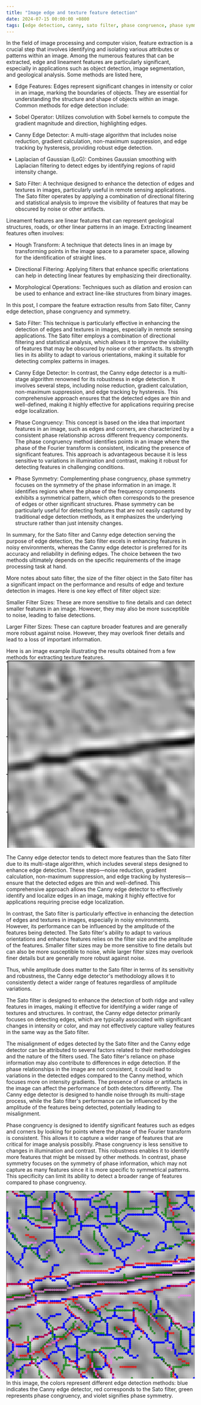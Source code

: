 ```yaml
---
title: "Image edge and texture feature detection"
date: 2024-07-15 00:00:00 +0800
tags: [edge detection, canny, sato filter, phase congruence, phase symmetry]
---
```




In the field of image processing and computer vision, feature extraction is a crucial step that involves identifying and isolating various attributes or patterns within an image. Among the numerous features that can be extracted, edge and lineament features are particularly significant, especially in applications such as object detection, image segmentation, and geological analysis. Some methods are listed here,

- Edge Features: Edges represent significant changes in intensity or color in an image, marking the boundaries of objects. They are essential for understanding the structure and shape of objects within an image. Common methods for edge detection include:

- Sobel Operator: Utilizes convolution with Sobel kernels to compute the gradient magnitude and direction, highlighting edges.

- Canny Edge Detector: A multi-stage algorithm that includes noise reduction, gradient calculation, non-maximum suppression, and edge tracking by hysteresis, providing robust edge detection.

- Laplacian of Gaussian (LoG): Combines Gaussian smoothing with Laplacian filtering to detect edges by identifying regions of rapid intensity change.

- Sato Filter: A technique designed to enhance the detection of edges and textures in images, particularly useful in remote sensing applications. The Sato filter operates by applying a combination of directional filtering and statistical analysis to improve the visibility of features that may be obscured by noise or other artifacts.

Lineament features are linear features that can represent geological structures, roads, or other linear patterns in an image. Extracting lineament features often involves:

- Hough Transform: A technique that detects lines in an image by transforming points in the image space to a parameter space, allowing for the identification of straight lines.

- Directional Filtering: Applying filters that enhance specific orientations can help in detecting linear features by emphasizing their directionality.

- Morphological Operations: Techniques such as dilation and erosion can be used to enhance and extract line-like structures from binary images.


In this post, I compare the feature extraction results from Sato filter, Canny edge detection, phase congruency and symmetry. 

- Sato Filter: This technique is particularly effective in enhancing the detection of edges and textures in images, especially in remote sensing applications. The Sato filter employs a combination of directional filtering and statistical analysis, which allows it to improve the visibility of features that may be obscured by noise or other artifacts. Its strength lies in its ability to adapt to various orientations, making it suitable for detecting complex patterns in images.

- Canny Edge Detector: In contrast, the Canny edge detector is a multi-stage algorithm renowned for its robustness in edge detection. It involves several steps, including noise reduction, gradient calculation, non-maximum suppression, and edge tracking by hysteresis. This comprehensive approach ensures that the detected edges are thin and well-defined, making it highly effective for applications requiring precise edge localization.

- Phase Congruency: This concept is based on the idea that important features in an image, such as edges and corners, are characterized by a consistent phase relationship across different frequency components. The phase congruency method identifies points in an image where the phase of the Fourier transform is consistent, indicating the presence of significant features. This approach is advantageous because it is less sensitive to variations in illumination and contrast, making it robust for detecting features in challenging conditions.

- Phase Symmetry: Complementing phase congruency, phase symmetry focuses on the symmetry of the phase information in an image. It identifies regions where the phase of the frequency components exhibits a symmetrical pattern, which often corresponds to the presence of edges or other significant structures. Phase symmetry can be particularly useful for detecting features that are not easily captured by traditional edge detection methods, as it emphasizes the underlying structure rather than just intensity changes.



In summary, for the Sato filter and Canny edge detection serving the purpose of edge detection, the Sato filter excels in enhancing features in noisy environments, whereas the Canny edge detector is preferred for its accuracy and reliability in defining edges. The choice between the two methods ultimately depends on the specific requirements of the image processing task at hand.



More notes about sato filter, the size of the filter object in the Sato filter has a significant impact on the performance and results of edge and texture detection in images. Here is one key effect of filter object size:

Smaller Filter Sizes: These are more sensitive to fine details and can detect smaller features in an image. However, they may also be more susceptible to noise, leading to false detections.

Larger Filter Sizes: These can capture broader features and are generally more robust against noise. However, they may overlook finer details and lead to a loss of important information.


Here is an image example illustrating the results obtained from a few methods for extracting texture features.
![image example](img/img_2extract.png)





The Canny edge detector tends to detect more features than the Sato filter due to its multi-stage algorithm, which includes several steps designed to enhance edge detection. These steps—noise reduction, gradient calculation, non-maximum suppression, and edge tracking by hysteresis—ensure that the detected edges are thin and well-defined. This comprehensive approach allows the Canny edge detector to effectively identify and localize edges in an image, making it highly effective for applications requiring precise edge localization.

In contrast, the Sato filter is particularly effective in enhancing the detection of edges and textures in images, especially in noisy environments. However, its performance can be influenced by the amplitude of the features being detected. The Sato filter's ability to adapt to various orientations and enhance features relies on the filter size and the amplitude of the features. Smaller filter sizes may be more sensitive to fine details but can also be more susceptible to noise, while larger filter sizes may overlook finer details but are generally more robust against noise.

Thus, while amplitude does matter to the Sato filter in terms of its sensitivity and robustness, the Canny edge detector's methodology allows it to consistently detect a wider range of features regardless of amplitude variations.

The Sato filter is designed to enhance the detection of both ridge and valley features in images, making it effective for identifying a wider range of textures and structures. In contrast, the Canny edge detector primarily focuses on detecting edges, which are typically associated with significant changes in intensity or color, and may not effectively capture valley features in the same way as the Sato filter.

The misalignment of edges detected by the Sato filter and the Canny edge detector can be attributed to several factors related to their methodologies and the nature of the filters used. The Sato filter's reliance on phase information may also contribute to differences in edge detection. If the phase relationships in the image are not consistent, it could lead to variations in the detected edges compared to the Canny method, which focuses more on intensity gradients. The presence of noise or artifacts in the image can affect the performance of both detectors differently. The Canny edge detector is designed to handle noise through its multi-stage process, while the Sato filter's performance can be influenced by the amplitude of the features being detected, potentially leading to misalignment.

Phase congruency is designed to identify significant features such as edges and corners by looking for points where the phase of the Fourier transform is consistent. This allows it to capture a wider range of features that are critical for image analysis possiblly. Phase congruency is less sensitive to changes in illumination and contrast. This robustness enables it to identify more features that might be missed by other methods. In contrast, phase symmetry focuses on the symmetry of phase information, which may not capture as many features since it is more specific to symmetrical patterns. This specificity can limit its ability to detect a broader range of features compared to phase congruency.

![image example](img/img_2extract_b.png)
In this image, the colors represent different edge detection methods: blue indicates the Canny edge detector, red corresponds to the Sato filter, green represents phase congruency, and violet signifies phase symmetry. 

